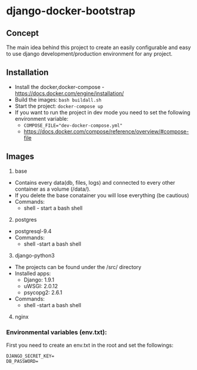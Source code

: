 # django-docker-bootstrap

## Concept
The main idea behind this project to create an easily configurable and easy to use django
development/production environment for any project.

## Installation
* Install the docker,docker-compose - https://docs.docker.com/engine/installation/
* Build the images: ```bash buildall.sh```
* Start the project: ```docker-compose up ```
* If you want to run the project in dev mode you need to set the following environment variable:         
    * ```COMPOSE_FILE="dev-docker-compose.yml"```
    * https://docs.docker.com/compose/reference/overview/#compose-file

## Images
1. base
 * Contains every data(db, files, logs) and connected to every other container as a volume (/data/).
 * If you delete the base conatainer you will lose everything (be cautious)
 * Commands:
   * shell - start a bash shell
2. postgres
 * postgresql-9.4
 * Commands:
   * shell -start a bash shell
3. django-python3
 * The projects can be found under the /src/ directory
 * Installed apps:
    * Django: 1.9.1
    * uWSGI: 2.0.12
    * psycopg2: 2.6.1
 * Commands:
   * shell -start a bash shell
4. nginx

### Environmental variables (env.txt):
First you need to create an env.txt in the root and set the followings:
```
DJANGO_SECRET_KEY=
DB_PASSWORD=
```
